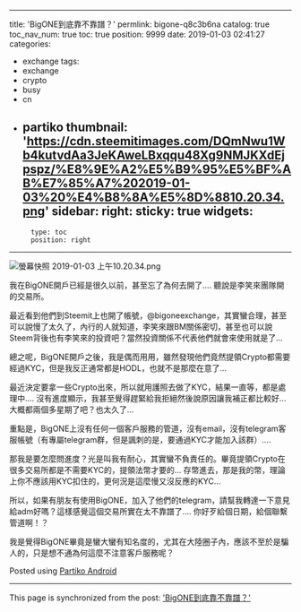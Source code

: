 
---
title: 'BigONE到底靠不靠譜？'
permlink: bigone-q8c3b6na
catalog: true
toc_nav_num: true
toc: true
position: 9999
date: 2019-01-03 02:41:27
categories:
- exchange
tags:
- exchange
- crypto
- busy
- cn
- partiko
thumbnail: 'https://cdn.steemitimages.com/DQmNwu1Wb4kutvdAa3JeKAweLBxqqu48Xg9NMJKXdEjpspz/%E8%9E%A2%E5%B9%95%E5%BF%AB%E7%85%A7%202019-01-03%20%E4%B8%8A%E5%8D%8810.20.34.png'
sidebar:
    right:
        sticky: true
widgets:
    -
        type: toc
        position: right
---



![螢幕快照 2019-01-03 上午10.20.34.png](https://cdn.steemitimages.com/DQmNwu1Wb4kutvdAa3JeKAweLBxqqu48Xg9NMJKXdEjpspz/%E8%9E%A2%E5%B9%95%E5%BF%AB%E7%85%A7%202019-01-03%20%E4%B8%8A%E5%8D%8810.20.34.png)

我在BigONE開戶已經是很久以前，甚至忘了為何去開了.... 聽說是李笑來團隊開的交易所。

最近看到他們到Steemit上也開了帳號，@bigoneexchange，其實蠻合理，甚至可以說慢了太久了，內行的人就知道，李笑來跟BM關係密切，甚至也可以說Steem背後也有李笑來的投資吧？當然投資關係不代表他們就會來使用就是了...

總之呢，BigONE開戶之後，我是偶而用用，雖然發現他們竟然提領Crypto都需要經過KYC，但是我反正通常都是HODL，也就不是那麼在意了...

最近決定要拿一些Crypto出來，所以就用護照去做了KYC，結果一直等，都是處理中.... 沒有進度顯示，我甚至覺得趕緊給我拒絕然後說原因讓我補正都比較好... 大概都兩個多星期了吧？也太久了...

重點是，BigONE上沒有任何一個客戶服務的管道，沒有email，沒有telegram客服帳號（有專屬telegram群，但是諷刺的是，要通過KYC才能加入該群）....

那我是要怎麼問進度？光是叫我有耐心，其實蠻不負責任的。畢竟提領Crypto在很多交易所都是不需要KYC的，提領法幣才要的... 存幣進去，那是我的幣，理論上你不應該用KYC扣住的，更何況是這麼慢又沒反應的KYC...

所以，如果有朋友有使用BigONE，加入了他們的telegram，請幫我轉達一下意見給adm好嗎？這樣感覺這個交易所實在太不靠譜了.... 你好歹給個日期，給個聯繫管道啊！？

我是覺得BigONE畢竟是蠻大蠻有知名度的，尤其在大陸圈子內，應該不至於是騙人的，只是想不通為何這麼不注意客戶服務呢？


Posted using [Partiko Android](https://steemit.com/@partiko-android)

- - -

This page is synchronized from the post: ['BigONE到底靠不靠譜？'](https://steemit.com/@deanliu/bigone-q8c3b6na)
